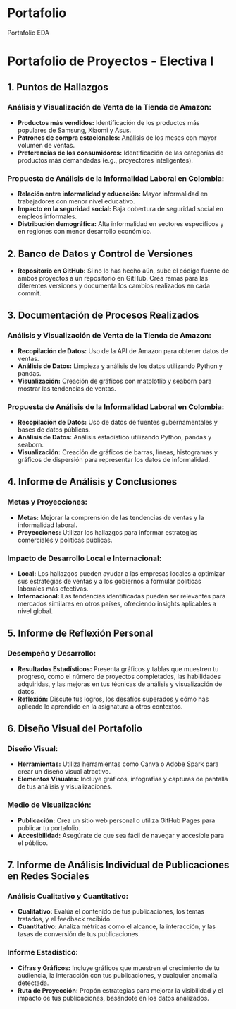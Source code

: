 # Portafolio
Portafolio EDA
# Portafolio de Proyectos - Electiva I

## 1. Puntos de Hallazgos

### Análisis y Visualización de Venta de la Tienda de Amazon:
- **Productos más vendidos:** Identificación de los productos más populares de Samsung, Xiaomi y Asus.
- **Patrones de compra estacionales:** Análisis de los meses con mayor volumen de ventas.
- **Preferencias de los consumidores:** Identificación de las categorías de productos más demandadas (e.g., proyectores inteligentes).

### Propuesta de Análisis de la Informalidad Laboral en Colombia:
- **Relación entre informalidad y educación:** Mayor informalidad en trabajadores con menor nivel educativo.
- **Impacto en la seguridad social:** Baja cobertura de seguridad social en empleos informales.
- **Distribución demográfica:** Alta informalidad en sectores específicos y en regiones con menor desarrollo económico.

## 2. Banco de Datos y Control de Versiones
- **Repositorio en GitHub:** Si no lo has hecho aún, sube el código fuente de ambos proyectos a un repositorio en GitHub. Crea ramas para las diferentes versiones y documenta los cambios realizados en cada commit.

## 3. Documentación de Procesos Realizados

### Análisis y Visualización de Venta de la Tienda de Amazon:
- **Recopilación de Datos:** Uso de la API de Amazon para obtener datos de ventas.
- **Análisis de Datos:** Limpieza y análisis de los datos utilizando Python y pandas.
- **Visualización:** Creación de gráficos con matplotlib y seaborn para mostrar las tendencias de ventas.

### Propuesta de Análisis de la Informalidad Laboral en Colombia:
- **Recopilación de Datos:** Uso de datos de fuentes gubernamentales y bases de datos públicas.
- **Análisis de Datos:** Análisis estadístico utilizando Python, pandas y seaborn.
- **Visualización:** Creación de gráficos de barras, líneas, histogramas y gráficos de dispersión para representar los datos de informalidad.

## 4. Informe de Análisis y Conclusiones

### Metas y Proyecciones:
- **Metas:** Mejorar la comprensión de las tendencias de ventas y la informalidad laboral.
- **Proyecciones:** Utilizar los hallazgos para informar estrategias comerciales y políticas públicas.

### Impacto de Desarrollo Local e Internacional:
- **Local:** Los hallazgos pueden ayudar a las empresas locales a optimizar sus estrategias de ventas y a los gobiernos a formular políticas laborales más efectivas.
- **Internacional:** Las tendencias identificadas pueden ser relevantes para mercados similares en otros países, ofreciendo insights aplicables a nivel global.

## 5. Informe de Reflexión Personal

### Desempeño y Desarrollo:
- **Resultados Estadísticos:** Presenta gráficos y tablas que muestren tu progreso, como el número de proyectos completados, las habilidades adquiridas, y las mejoras en tus técnicas de análisis y visualización de datos.
- **Reflexión:** Discute tus logros, los desafíos superados y cómo has aplicado lo aprendido en la asignatura a otros contextos.

## 6. Diseño Visual del Portafolio

### Diseño Visual:
- **Herramientas:** Utiliza herramientas como Canva o Adobe Spark para crear un diseño visual atractivo.
- **Elementos Visuales:** Incluye gráficos, infografías y capturas de pantalla de tus análisis y visualizaciones.

### Medio de Visualización:
- **Publicación:** Crea un sitio web personal o utiliza GitHub Pages para publicar tu portafolio.
- **Accesibilidad:** Asegúrate de que sea fácil de navegar y accesible para el público.

## 7. Informe de Análisis Individual de Publicaciones en Redes Sociales

### Análisis Cualitativo y Cuantitativo:
- **Cualitativo:** Evalúa el contenido de tus publicaciones, los temas tratados, y el feedback recibido.
- **Cuantitativo:** Analiza métricas como el alcance, la interacción, y las tasas de conversión de tus publicaciones.

### Informe Estadístico:
- **Cifras y Gráficos:** Incluye gráficos que muestren el crecimiento de tu audiencia, la interacción con tus publicaciones, y cualquier anomalía detectada.
- **Ruta de Proyección:** Propón estrategias para mejorar la visibilidad y el impacto de tus publicaciones, basándote en los datos analizados.
